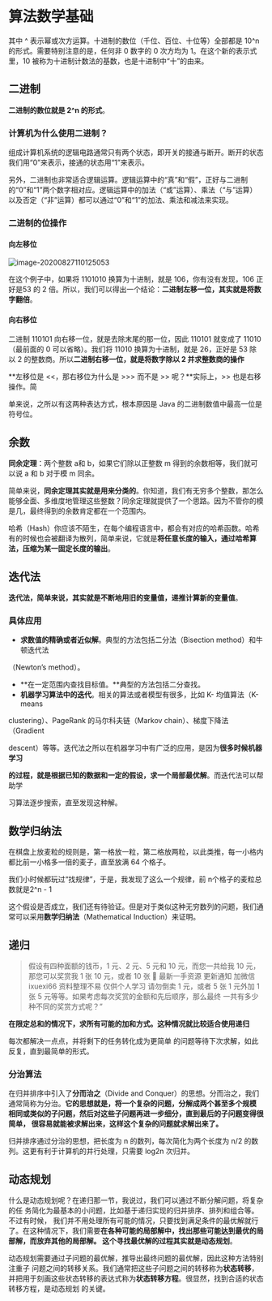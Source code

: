 # 算法数学基础

其中 ^ 表示幂或次方运算。十进制的数位（千位、百位、十位等）全部都是 10^n 的形式。需要特别注意的是，任何非 0 数字的 0 次方均为 1。在这个新的表示式里，10 被称为十进制计数法的基数，也是十进制中“十”的由来。

## 二进制

**二进制的数位就是 2^n 的形式**。



### **计算机为什么使用二进制？**

组成计算机系统的逻辑电路通常只有两个状态，即开关的接通与断开。断开的状态我们用“0”来表示，接通的状态用“1”来表示。

另外，二进制也非常适合逻辑运算。逻辑运算中的“真”和“假”，正好与二进制的“0”和“1”两个数字相对应。逻辑运算中的加法（“或”运算）、乘法（“与”运算）以及否定（“非”运算）都可以通过“0”和“1”的加法、乘法和减法来实现。



### **二进制的位操作**

#### **向左移位**

![image-20200827110125053](leetcode/image-20200827110125053.png)



在这个例子中，如果将 1101010 换算为十进制，就是 106，你有没有发现，106 正好是53 的 2 倍。所以，我们可以得出一个结论：**二进制左移一位，其实就是将数字翻倍**。



#### **向右移位**

二进制 110101 向右移一位，就是去除末尾的那一位，因此 110101 就变成了 11010（最前面的 0 可以省略）。我们将 11010 换算为十进制，就是 26，正好是 53 除以 2 的整数商。所以**二进制右移一位，就是将数字除以 2 并求整数商的操作**



**左移位是 <<，那右移位为什么是 >>> 而不是 >> 呢？**实际上，>> 也是右移操作。简

单来说，之所以有这两种表达方式，根本原因是 Java 的二进制数值中最高一位是符号位。



## 余数

**同余定理**：两个整数 a和 b，如果它们除以正整数 m 得到的余数相等，我们就可以说 a 和 b 对于模 m 同余。

简单来说，**同余定理其实就是用来分类的**。你知道，我们有无穷多个整数，那怎么能够全面、多维度地管理这些整数？同余定理就提供了一个思路。因为不管你的模是几，最终得到的余数肯定都在一个范围内。



哈希（Hash）你应该不陌生，在每个编程语言中，都会有对应的哈希函数。哈希有的时候也会被翻译为散列，简单来说，它就是**将任意长度的输入，通过哈希算法，压缩为某一固定长度的输出**。



## 迭代法

**迭代法，简单来说，其实就是不断地用旧的变量值，递推计算新的变量值**。

### **具体应用**

- **求数值的精确或者近似解**。典型的方法包括二分法（Bisection method）和牛顿迭代法

（Newton’s method）。

- **在一定范围内查找目标值。**典型的方法包括二分查找。
- **机器学习算法中的迭代**。相关的算法或者模型有很多，比如 K- 均值算法（K-means 

clustering）、PageRank 的马尔科夫链（Markov chain）、梯度下降法（Gradient 

descent）等等。迭代法之所以在机器学习中有广泛的应用，是因为**很多时候机器学习**

**的过程，就是根据已知的数据和一定的假设，求一个局部最优解**。而迭代法可以帮助学

习算法逐步搜索，直至发现这种解。



## **数学归纳法**

在棋盘上放麦粒的规则是，第一格放一粒，第二格放两粒，以此类推，每一小格内都比前一小格多一倍的麦子，直至放满 64 个格子。

我们小时候都玩过“找规律”，于是，我发现了这么一个规律，前 n个格子的麦粒总数就是2^n - 1

这个假设是否成立，我们还有待验证。但是对于类似这种无穷数列的问题，我们通常可以采用**数学归纳法**（Mathematical Induction）来证明。

## 递归

> 假设有四种面额的钱币，1 元、2 元、5 元和 10 元，而您一共给我 10 元，那您可以奖赏我 1 张 10 元，或者 10 张  最新一手资源 更新通知 加微信 ixuexi66 资料整理不易 仅供个人学习 请勿倒卖 1 元，或者 5 张 1 元外加 1 张 5 元等等。如果考虑每次奖赏的金额和先后顺序，那么最终 一共有多少种不同的奖赏方式呢？”

**在限定总和的情况下，求所有可能的加和方式。这种情况就比较适合使用递归**

每次都解决一点点，并将剩下的任务转化成为更简单 的问题等待下次求解，如此反复，直到最简单的形式。

### 分治算法

在归并排序中引入了**分而治之**（Divide and Conquer）的思想。分而治之，我们通常简称为分治。**它的思想就是，将一个复杂的问题，分解成两个甚至多个规模 相同或类似的子问题，然后对这些子问题再进一步细分，直到最后的子问题变得很简单， 很容易就能被求解出来，这样这个复杂的问题就求解出来了。** 

归并排序通过分治的思想，把长度为 n 的数列，每次简化为两个长度为 n/2 的数列。这更有利于计算机的并行处理，只需要 log2n 次归并。

## 动态规划

什么是动态规划呢？在递归那一节，我说过，我们可以通过不断分解问题，将复杂的任 务简化为最基本的小问题，比如基于递归实现的归并排序、排列和组合等。不过有时候， 我们并不用处理所有可能的情况，只要找到满足条件的最优解就行了。在这种情况下，我们需要**在各种可能的局部解中，找出那些可能达到最优的局部解，而放弃其他的局部解。 这个寻找最优解的过程其实就是动态规划**。

动态规划需要通过子问题的最优解，推导出最终问题的最优解，因此这种方法特别注重子 问题之间的转移关系。我们通常把这些子问题之间的转移称为**状态转移**，并把用于刻画这些状态转移的表达式称为**状态转移方程**。很显然，找到合适的状态转移方程，是动态规划 的关键。

